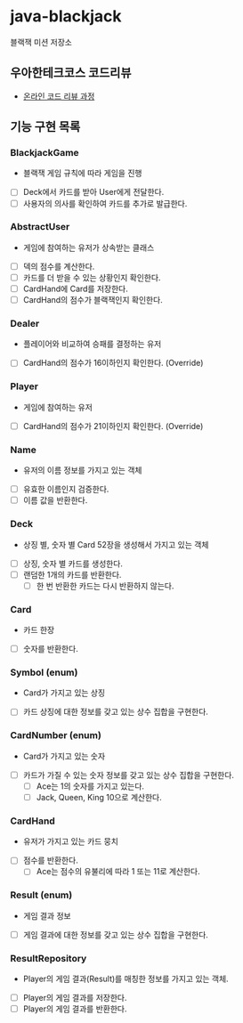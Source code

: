 # java-blackjack

블랙잭 미션 저장소

## 우아한테크코스 코드리뷰

- [온라인 코드 리뷰 과정](https://github.com/woowacourse/woowacourse-docs/blob/master/maincourse/README.md)


## 기능 구현 목록

### BlackjackGame
- 블랙잭 게임 규칙에 따라 게임을 진행
- [ ] Deck에서 카드를 받아 User에게 전달한다.
- [ ] 사용자의 의사를 확인하여 카드를 추가로 발급한다.

### AbstractUser
- 게임에 참여하는 유저가 상속받는 클래스
- [ ] 덱의 점수를 계산한다.
- [ ] 카드를 더 받을 수 있는 상황인지 확인한다.
- [ ] CardHand에 Card를 저장한다.
- [ ] CardHand의 점수가 블랙잭인지 확인한다.

### Dealer
- 플레이어와 비교하여 승패를 결정하는 유저
- [ ] CardHand의 점수가 16이하인지 확인한다. (Override)

### Player
- 게임에 참여하는 유저
- [ ] CardHand의 점수가 21이하인지 확인한다. (Override)

### Name
- 유저의 이름 정보를 가지고 있는 객체
- [ ] 유효한 이름인지 검증한다.
- [ ] 이름 값을 반환한다.

### Deck
- 상징 별, 숫자 별 Card 52장을 생성해서 가지고 있는 객체
- [ ] 상징, 숫자 별 카드를 생성한다.
- [ ] 랜덤한 1개의 카드를 반환한다.
  - [ ] 한 번 반환한 카드는 다시 반환하지 않는다.

### Card
- 카드 한장
- [ ] 숫자를 반환한다.

### Symbol (enum)
- Card가 가지고 있는 상징
- [ ] 카드 상징에 대한 정보를 갖고 있는 상수 집합을 구현한다.

### CardNumber (enum)
- Card가 가지고 있는 숫자
- [ ] 카드가 가질 수 있는 숫자 정보를 갖고 있는 상수 집합을 구현한다.
  - [ ] Ace는 1의 숫자를 가지고 있는다.
  - [ ] Jack, Queen, King 10으로 계산한다.

### CardHand
- 유저가 가지고 있는 카드 뭉치
- [ ] 점수를 반환한다.
  - [ ] Ace는 점수의 유불리에 따라 1 또는 11로 계산한다.

### Result (enum)
- 게임 결과 정보
- [ ] 게임 결과에 대한 정보를 갖고 있는 상수 집합을 구현한다.

### ResultRepository
- Player의 게임 결과(Result)를 매칭한 정보를 가지고 있는 객체.
- [ ] Player의 게임 결과를 저장한다.
- [ ] Player의 게임 결과를 반환한다.
